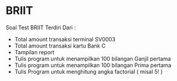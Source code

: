 # BRIIT

Soal Test BRIIT Terdiri Dari :

- Total amount transaksi terminal SV0003
- Total amount transaksi kartu Bank C
- Tampilan report
- Tulis program untuk menampilkan 100 bilangan Ganjil pertama
- Tulis program untuk menampilkan 100 bilangan Prima pertama
- Tulis Program untuk menghitung angka factorial ( misal 5! )
